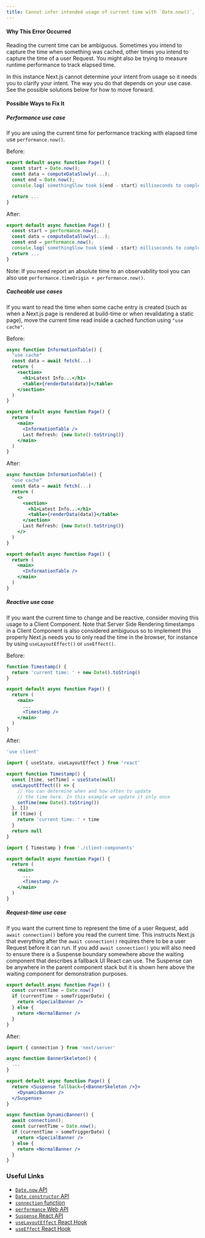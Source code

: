 ```yaml
---
title: Cannot infer intended usage of current time with `Date.now()`, `Date()`, or `new Date()`
---
```


#### Why This Error Occurred

Reading the current time can be ambiguous. Sometimes you intend to capture the time when something was cached, other times you intend to capture the time of a user Request. You might also be trying to measure runtime performance to track elapsed time.

In this instance Next.js cannot determine your intent from usage so it needs you to clarify your intent. The way you do that depends on your use case. See the possible solutions below for how to move forward.

#### Possible Ways to Fix It

##### Performance use case

If you are using the current time for performance tracking with elapsed time use `performance.now()`.

Before:

```jsx filename="app/page.js"
export default async function Page() {
  const start = Date.now();
  const data = computeDataSlowly(...);
  const end = Date.now();
  console.log(`somethingSlow took ${end - start} milliseconds to complete`)

  return ...
}
```

After:

```jsx filename="app/page.js"
export default async function Page() {
  const start = performance.now();
  const data = computeDataSlowly(...);
  const end = performance.now();
  console.log(`somethingSlow took ${end - start} milliseconds to complete`)
  return ...
}
```

Note: If you need report an absolute time to an observability tool you can also use `performance.timeOrigin + performance.now()`.

##### Cacheable use cases

If you want to read the time when some cache entry is created (such as when a Next.js page is rendered at build-time or when revalidating a static page), move the current time read inside a cached function using `"use cache"`.

Before:

```jsx filename="app/page.js"
async function InformationTable() {
  "use cache"
  const data = await fetch(...)
  return (
    <section>
      <h1>Latest Info...</h1>
      <table>{renderData(data)}</table>
    </section>
  )
}

export default async function Page() {
  return (
    <main>
      <InformationTable />
      Last Refresh: {new Date().toString()}
    </main>
  )
}
```

After:

```jsx filename="app/page.js"
async function InformationTable() {
  "use cache"
  const data = await fetch(...)
  return (
    <>
      <section>
        <h1>Latest Info...</h1>
        <table>{renderData(data)}</table>
      </section>
      Last Refresh: {new Date().toString()}
    </>
  )
}

export default async function Page() {
  return (
    <main>
      <InformationTable />
    </main>
  )
}
```

##### Reactive use case

If you want the current time to change and be reactive, consider moving this usage to a Client Component. Note that Server Side Rendering timestamps in a Client Component is also considered ambiguous so to implement this properly Next.js needs you to only read the time in the browser, for instance by using `useLayoutEffect()` or `useEffect()`.

Before:

```jsx filename="app/page.js"
function Timestamp() {
  return 'current time: ' + new Date().toString()
}

export default async function Page() {
  return (
    <main>
      ...
      <Timestamp />
    </main>
  )
}
```

After:

```jsx filename="app/client-components.js"
'use client'

import { useState, useLayoutEffect } from 'react'

export function Timestamp() {
  const [time, setTime] = useState(null)
  useLayoutEffect(() => {
    // You can determine when and how often to update
    // the time here. In this example we update it only once
    setTime(new Date().toString())
  }, [])
  if (time) {
    return 'current time: ' + time
  }
  return null
}
```

```jsx filename="app/page.js"
import { Timestamp } from './client-components'

export default async function Page() {
  return (
    <main>
      ...
      <Timestamp />
    </main>
  )
}
```

##### Request-time use case

If you want the current time to represent the time of a user Request, add `await connection()` before you read the current time. This instructs Next.js that everything after the `await connection()` requires there to be a user Request before it can run. If you add `await connection()` you will also need to ensure there is a Suspense boundary somewhere above the waiting component that describes a fallback UI React can use. The Suspense can be anywhere in the parent component stack but it is shown here above the waiting component for demonstration purposes.

```jsx filename="app/page.js"
export default async function Page() {
  const currentTime = Date.now()
  if (currentTime > someTriggerDate) {
    return <SpecialBanner />
  } else {
    return <NormalBanner />
  }
}
```

After:

```jsx filename="app/page.js"
import { connection } from 'next/server'

async function BannerSkeleton() {
  ...
}

export default async function Page() {
  return <Suspense fallback={<BannerSkeleton />}>
    <DynamicBanner />
  </Suspense>
}

async function DynamicBanner() {
  await connection();
  const currentTime = Date.now();
  if (currentTime > someTriggerDate) {
    return <SpecialBanner />
  } else {
    return <NormalBanner />
  }
}
```

### Useful Links

- [`Date.now` API](https://developer.mozilla.org/en-US/docs/Web/JavaScript/Reference/Global_Objects/Date/now)
- [`Date constructor` API](https://developer.mozilla.org/en-US/docs/Web/JavaScript/Reference/Global_Objects/Date/Date)
- [`connection` function](https://nextjs.org/docs/app/api-reference/functions/connection)
- [`performance` Web API](https://developer.mozilla.org/en-US/docs/Web/API/Performance)
- [`Suspense` React API](https://react.dev/reference/react/Suspense)
- [`useLayoutEffect` React Hook](https://react.dev/reference/react/useLayoutEffect)
- [`useEffect` React Hook](https://react.dev/reference/react/useEffect)
